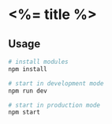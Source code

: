 # <%= title %>

## Usage

```bash
# install modules
npm install

# start in development mode
npm run dev

# start in production mode
npm start
```

